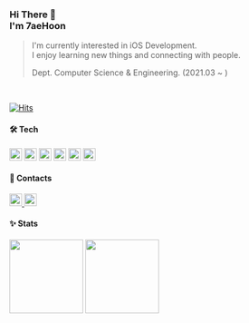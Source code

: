 ### Hi There 👋 <br> I'm 7aeHoon  

> I'm currently interested in iOS Development.    
> I enjoy learning new things and connecting with people.    
>
> Dept. Computer Science & Engineering. (2021.03 ~ )  

<br>

[![Hits](https://hits.seeyoufarm.com/api/count/incr/badge.svg?url=https%3A%2F%2Fgithub.com%2F7aeHoon%2Fhit-counter&count_bg=%23FF2A4B&title_bg=%23444444&icon=&icon_color=%23E7E7E7&title=hits&edge_flat=false)](https://hits.seeyoufarm.com)  
 
#### 🛠️ Tech
<img src="https://img.shields.io/badge/Swift-F05138?style=for-the-badge&logo=swift&logoColor=white" height="22"/> <img src="https://img.shields.io/badge/UIKit-2396F3?style=for-the-badge&logo=UIkit&logoColor=white" height="22"/> <img src="https://img.shields.io/badge/ReactiveX-B7178C?style=for-the-badge&logo=ReactiveX&logoColor=white" height="22"/> <img src="https://img.shields.io/badge/Xcode-147EFB?style=for-the-badge&logo=Xcode&logoColor=white" height="22"/> <img src="https://img.shields.io/badge/C++-00599C?style=for-the-badge&logo=cplusplus&logoColor=white" height="22"/> <img src="https://img.shields.io/badge/MySql-4479A1?style=for-the-badge&logo=mysql&logoColor=white" height="22"/> 

#### 💌 Contacts
<a href="mailto:stitch8971@gachon.ac.kr">
  <img src="https://img.shields.io/badge/Gmail-EA4335?style=for-the-badge&logo=gmail&logoColor=white" alt="Gmail Badge" height="22">
</a> <a href="mailto:kttyj000@naver.com">
  <img src="https://img.shields.io/badge/Naver-03C75A?style=for-the-badge&logo=naver&logoColor=white" alt="Naver Badge" height="22">
</a>

#### ✨ Stats
<img src="https://github-readme-stats.vercel.app/api?username=JaeHoon97&show_icons=true&theme=solarized-light" height="130" /> <img src="http://mazassumnida.wtf/api/v2/generate_badge?boj=stitch8971" height="130"/>
